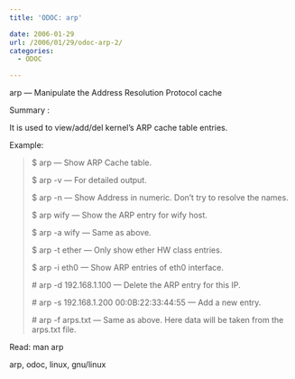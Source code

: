 ```yaml
---
title: 'ODOC: arp'

date: 2006-01-29
url: /2006/01/29/odoc-arp-2/
categories:
  - ODOC

---
```

arp &#8212; Manipulate the Address Resolution Protocol cache

Summary :

It is used to view/add/del kernel&#8217;s ARP cache table entries.

Example:

> $ arp &#8212; Show ARP Cache table.
> 
> $ arp -v &#8212; For detailed output.
> 
> $ arp -n &#8212; Show Address in numeric. Don&#8217;t try to resolve the names.
> 
> $ arp wify &#8212; Show the ARP entry for wify host.
> 
> $ arp -a wify &#8212; Same as above.
> 
> $ arp -t ether &#8212; Only show ether HW class entries.
> 
> $ arp -i eth0 &#8212; Show ARP entries of eth0 interface.
> 
> \# arp -d 192.168.1.100 &#8212; Delete the ARP entry for this IP.
> 
> \# arp -s 192.168.1.200 00:0B:22:33:44:55 &#8212; Add a new entry.
> 
> \# arp -f arps.txt &#8212; Same as above. Here data will be taken from the arps.txt file.

Read: man arp

<tags>arp, odoc, linux, gnu/linux</tags>